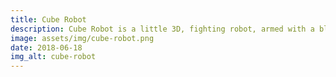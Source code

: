 ```yaml
---
title: Cube Robot
description: Cube Robot is a little 3D, fighting robot, armed with a blaster and a robotic arm. This model comes with basic idle and shooting animations. Cube Robot has been made as an Indepented Developer with Blender.
image: assets/img/cube-robot.png
date: 2018-06-18
img_alt: cube-robot
---
```

